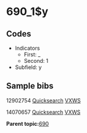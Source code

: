 # 690\_1$y

## Codes

-   Indicators
    -   First: \_
    -   Second: 1
-   Subfield: y

## Sample bibs

12902754 [Quicksearch](https://search.library.yale.edu/catalog/12902754) [VXWS](http://prodorbis.library.yale.edu:7014/vxws/GetHoldingsService?bibId=12902754)

14070657 [Quicksearch](https://search.library.yale.edu/catalog/14070657) [VXWS](http://prodorbis.library.yale.edu:7014/vxws/GetHoldingsService?bibId=14070657)

**Parent topic:**[690](../../tags/690/690.md)

